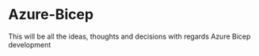 # Azure-Bicep
This will be all the ideas, thoughts and decisions with regards Azure Bicep development
